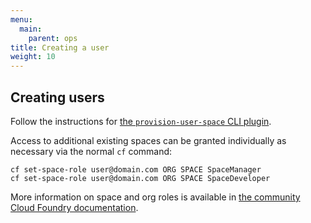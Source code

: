 ```yaml
---
menu:
  main:
    parent: ops
title: Creating a user
weight: 10
---
```


## Creating users

Follow the instructions for [the `provision-user-space` CLI plugin](https://github.com/18F/cf-provision-user-space-plugin).

Access to additional existing spaces can be granted individually as necessary via the normal `cf` command:
```
cf set-space-role user@domain.com ORG SPACE SpaceManager
cf set-space-role user@domain.com ORG SPACE SpaceDeveloper
```

More information on space and org roles is available in [the community Cloud Foundry documentation](http://docs.cloudfoundry.org/concepts/roles.html#roles).
